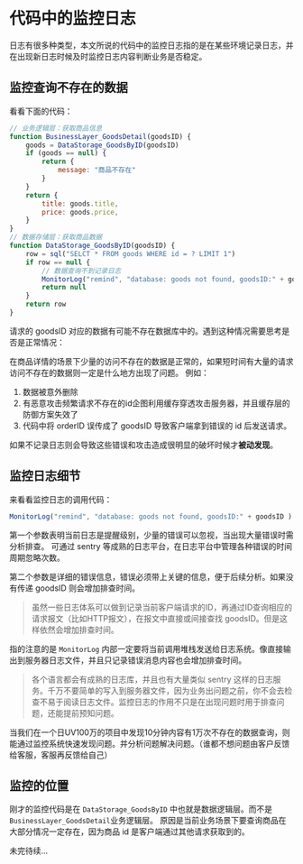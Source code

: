 # 代码中的监控日志

日志有很多种类型，本文所说的代码中的监控日志指的是在某些环境记录日志，并在出现新日志时候及时监控日志内容判断业务是否稳定。

## 监控查询不存在的数据 <a id="nonexistent-data"></a>

看看下面的代码：

```javascript
// 业务逻辑层：获取商品信息
function BusinessLayer_GoodsDetail(goodsID) {
    goods = DataStorage_GoodsByID(goodsID)
    if (goods == null) {
        return {
            message: "商品不存在"
        }
    }
    return {
        title: goods.title,
        price: goods.price,
    }
}
// 数据存储层：获取商品数据
function DataStorage_GoodsByID(goodsID) {
    row = sql("SELCT * FROM goods WHERE id = ? LIMIT 1")
    if row == null {
        // 数据查询不到记录日志
        MonitorLog("remind", "database: goods not found, goodsID:" + goodsID )
        return null
    }
    return row
}
```

请求的 goodsID 对应的数据有可能不存在数据库中的。遇到这种情况需要思考是否是正常情况：

在商品详情的场景下少量的访问不存在的数据是正常的，如果短时间有大量的请求访问不存在的数据则一定是什么地方出现了问题。 例如：

1. 数据被意外删除
2. 有恶意攻击频繁请求不存在的id企图利用缓存穿透攻击服务器，并且缓存层的防御方案失效了
3. 代码中将 orderID 误传成了 goodsID 导致客户端拿到错误的 id 后发送请求。

如果不记录日志则会导致这些错误和攻击造成很明显的破坏时候才**被动发现**。

## 监控日志细节 <a id="detail"></a>

来看看监控日志的调用代码：

```javascript
MonitorLog("remind", "database: goods not found, goodsID:" + goodsID )
```

第一个参数表明当前日志是提醒级别，少量的错误可以忽视，当出现大量错误时需分析排查。 可通过 sentry 等成熟的日志平台，在日志平台中管理各种错误的时间周期忽略次数。

第二个参数是详细的错误信息，错误必须带上关键的信息，便于后续分析。如果没有传递 goodsID 则会增加排查时间。

> 虽然一些日志体系可以做到记录当前客户端请求的ID，再通过ID查询相应的请求报文（比如HTTP报文），在报文中直接或间接查找 goodsID。但是这样依然会增加排查时间。

指的注意的是 `MonitorLog` 内部一定要将当前调用堆栈发送给日志系统。像直接输出到服务器日志文件，并且只记录错误消息内容也会增加排查时间。

> 各个语言都会有成熟的日志库，并且也有大量类似 sentry 这样的日志服务。千万不要简单的写入到服务器文件，因为业务出问题之前，你不会去检查不易于阅读日志文件。监控日志的作用不只是在出现问题时用于排查问题，还能提前预知问题。

当我们在一个日UV100万的项目中发现10分钟内容有1万次不存在的数据查询，则能通过监控系统快速发现问题。并分析问题解决问题。（谁都不想问题由客户反馈给客服，客服再反馈给自己）

## 监控的位置 <a id="track"></a>

刚才的监控代码是在 `DataStorage_GoodsByID` 中也就是数据逻辑层。而不是 `BusinessLayer_GoodsDetail`业务逻辑层。 原因是当前业务场景下要查询商品在大部分情况一定存在，因为商品 id 是客户端通过其他请求获取到的。

未完待续...


